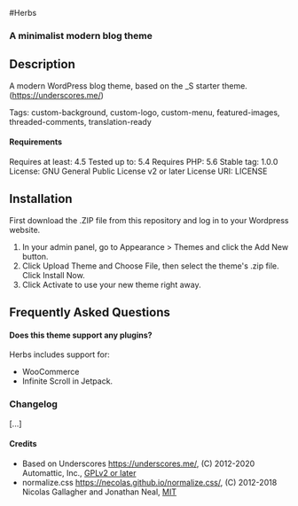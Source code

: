 #Herbs
### A minimalist modern blog theme

## Description

A modern WordPress blog theme, based on the _S starter theme. (https://underscores.me/)

Tags: custom-background, custom-logo, custom-menu, featured-images, threaded-comments, translation-ready

#### Requirements

Requires at least: 4.5
Tested up to: 5.4
Requires PHP: 5.6
Stable tag: 1.0.0
License: GNU General Public License v2 or later
License URI: LICENSE

## Installation

First download the .ZIP file from this repository and log in to your Wordpress website.

1. In your admin panel, go to Appearance > Themes and click the Add New button.
2. Click Upload Theme and Choose File, then select the theme's .zip file. Click Install Now.
3. Click Activate to use your new theme right away.

## Frequently Asked Questions

#### Does this theme support any plugins?

Herbs includes support for:
* WooCommerce
* Infinite Scroll in Jetpack.

### Changelog

[...]

#### Credits

* Based on Underscores https://underscores.me/, (C) 2012-2020 Automattic, Inc., [GPLv2 or later](https://www.gnu.org/licenses/gpl-2.0.html)
* normalize.css https://necolas.github.io/normalize.css/, (C) 2012-2018 Nicolas Gallagher and Jonathan Neal, [MIT](https://opensource.org/licenses/MIT)
